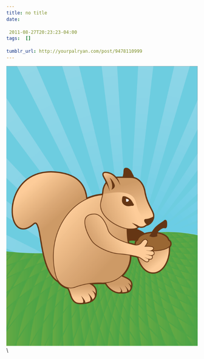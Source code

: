 ```yaml
---
title: no title
date:

 2011-08-27T20:23:23-04:00  
tags:  []

tumblr_url: http://yourpalryan.com/post/9478110999
---
```

![](/assets/images/tumblr/tumblr_lqm3r0zsUb1qz77obo1_1280.png)\
